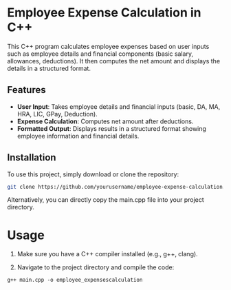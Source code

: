 # Employee Expense Calculation in C++

This C++ program calculates employee expenses based on user inputs such as employee details and financial components (basic salary, allowances, deductions). It then computes the net amount and displays the details in a structured format.

## Features

- **User Input**: Takes employee details and financial inputs (basic, DA, MA, HRA, LIC, GPay, Deduction).
- **Expense Calculation**: Computes net amount after deductions.
- **Formatted Output**: Displays results in a structured format showing employee information and financial details.

## Installation

To use this project, simply download or clone the repository:

```bash
git clone https://github.com/yourusername/employee-expense-calculation.git
```

Alternatively, you can directly copy the main.cpp file into your project directory.

# Usage
1. Make sure you have a C++ compiler installed (e.g., g++, clang).

2. Navigate to the project directory and compile the code:
```
g++ main.cpp -o employee_expensescalculation
```













